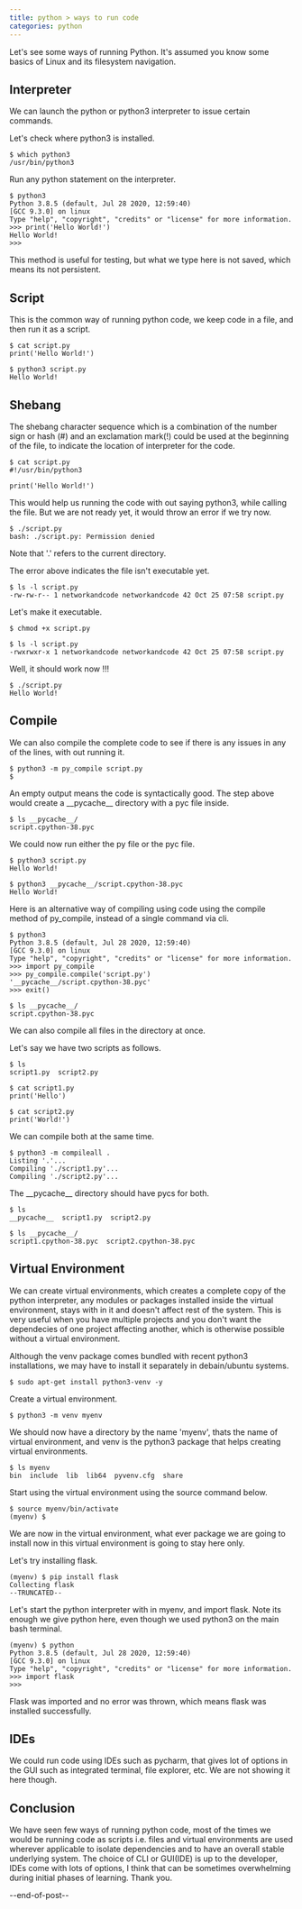 ```yaml
---
title: python > ways to run code
categories: python
---
```


Let's see some ways of running Python. It's assumed you know some basics of Linux and its filesystem navigation.

## Interpreter

We can launch the python or python3 interpreter to issue certain commands.

Let's check where python3 is installed.
```
$ which python3
/usr/bin/python3
```

Run any python statement on the interpreter.
```
$ python3
Python 3.8.5 (default, Jul 28 2020, 12:59:40) 
[GCC 9.3.0] on linux
Type "help", "copyright", "credits" or "license" for more information.
>>> print('Hello World!')
Hello World!
>>> 
```

This method is useful for testing, but what we type here is not saved, which means its not persistent.

## Script

This is the common way of running python code, we keep code in a file, and then run it as a script.
```
$ cat script.py 
print('Hello World!')

$ python3 script.py 
Hello World!
```

## Shebang
The shebang character sequence which is a combination of the number sign or hash (#) and an exclamation mark(!) could be used at the 
beginning of the file, to indicate the location of interpreter for the code.
```
$ cat script.py 
#!/usr/bin/python3

print('Hello World!')
```

This would help us running the code with out saying python3, while calling the file. But we are not ready yet, it would throw an error if we 
try now.
```
$ ./script.py
bash: ./script.py: Permission denied
```
Note that '.' refers to the current directory.

The error above indicates the file isn't executable yet.
```
$ ls -l script.py 
-rw-rw-r-- 1 networkandcode networkandcode 42 Oct 25 07:58 script.py
```

Let's make it executable.
```
$ chmod +x script.py 

$ ls -l script.py 
-rwxrwxr-x 1 networkandcode networkandcode 42 Oct 25 07:58 script.py
```

Well, it should work now !!!
```
$ ./script.py 
Hello World!
```

## Compile
We can also compile the complete code to see if there is any issues in any of the lines, with out running it.
```
$ python3 -m py_compile script.py 
$
```

An empty output means the code is syntactically good. The step above would create a \_\_pycache\_\_ directory with a pyc file inside.
```
$ ls __pycache__/
script.cpython-38.pyc
```

We could now run either the py file or the pyc file.
```
$ python3 script.py 
Hello World!

$ python3 __pycache__/script.cpython-38.pyc 
Hello World!
```

Here is an alternative way of compiling using code using the compile method of py_compile, instead of a single command via cli.
```
$ python3
Python 3.8.5 (default, Jul 28 2020, 12:59:40) 
[GCC 9.3.0] on linux
Type "help", "copyright", "credits" or "license" for more information.
>>> import py_compile
>>> py_compile.compile('script.py')
'__pycache__/script.cpython-38.pyc'
>>> exit()

$ ls __pycache__/
script.cpython-38.pyc
```

We can also compile all files in the directory at once.

Let's say we have two scripts as follows.
```
$ ls
script1.py  script2.py

$ cat script1.py 
print('Hello')

$ cat script2.py 
print('World!')
```

We can compile both at the same time.
```
$ python3 -m compileall .
Listing '.'...
Compiling './script1.py'...
Compiling './script2.py'...
```

The \_\_pycache\_\_ directory should have pycs for both.
```
$ ls
__pycache__  script1.py  script2.py

$ ls __pycache__/
script1.cpython-38.pyc  script2.cpython-38.pyc
```

## Virtual Environment
We can create virtual environments, which creates a complete copy of the python interpreter, any modules or packages installed inside the virtual 
environment, stays with in it and doesn't affect rest of the system. This is very useful when you have multiple projects and you don't want 
the dependecies of one project affecting another, which is otherwise possible without a virtual environment.

Although the venv package comes bundled with recent python3 installations, we may have to install it separately in debain/ubuntu systems.
```
$ sudo apt-get install python3-venv -y

```

Create a virtual environment.
```
$ python3 -m venv myenv
```

We should now have a directory by the name 'myenv', thats the name of virtual environment, and venv is the python3 package that helps 
creating virtual environments.
```
$ ls myenv
bin  include  lib  lib64  pyvenv.cfg  share
```

Start using the virtual environment using the source command below.
```
$ source myenv/bin/activate
(myenv) $ 
```

We are now in the virtual environment, what ever package we are going to install now in this virtual environment is going to stay here only.

Let's try installing flask.
```
(myenv) $ pip install flask
Collecting flask
--TRUNCATED--
```

Let's start the python interpreter with in myenv, and import flask. Note its enough we give python here, even though we used python3 on the 
main bash terminal.
```
(myenv) $ python
Python 3.8.5 (default, Jul 28 2020, 12:59:40) 
[GCC 9.3.0] on linux
Type "help", "copyright", "credits" or "license" for more information.
>>> import flask
>>> 
```

Flask was imported and no error was thrown, which means flask was installed successfully.

## IDEs
We could run code using IDEs such as pycharm, that gives lot of options in the GUI such as integrated terminal, file explorer, etc. We are 
not showing it here though.

## Conclusion
We have seen few ways of running python code, most of the times we would be running code as scripts i.e. files and virtual environments are 
used wherever applicable to isolate dependencies and to have an overall stable underlying system. The choice of CLI or GUI(IDE) is up to the 
developer, IDEs come with lots of options, I think that can be sometimes overwhelming during initial phases of learning. Thank you.

--end-of-post--

